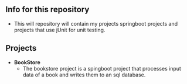 ## Info for this repository
  * This will repository will contain my projects springboot projects and projects that use jUnit for unit testing.

## Projects
  * **BookStore**
    + The bookstore project is a spingboot project that processes input data of a book and writes them to an sql database.
